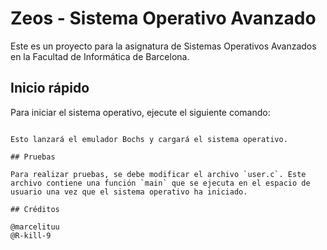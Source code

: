 # Zeos - Sistema Operativo Avanzado

Este es un proyecto para la asignatura de Sistemas Operativos Avanzados en la Facultad de Informática de Barcelona.

## Inicio rápido

Para iniciar el sistema operativo, ejecute el siguiente comando:

```make emul

Esto lanzará el emulador Bochs y cargará el sistema operativo.

## Pruebas

Para realizar pruebas, se debe modificar el archivo `user.c`. Este archivo contiene una función `main` que se ejecuta en el espacio de usuario una vez que el sistema operativo ha iniciado. 

## Créditos

@marcelituu
@R-kill-9

